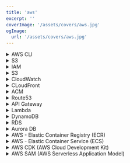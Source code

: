 ```yaml
---
title: 'aws'
excerpt: ''
coverImage: '/assets/covers/aws.jpg'
ogImage:
  url: '/assets/covers/aws.jpg'
---
```






<details>
<summary>AWS CLI</summary>

- Installing the AWS CLI [Docs here](https://docs.aws.amazon.com/cli/latest/userguide/getting-started-install.html)
- For macOS [download](https://awscli.amazonaws.com/AWSCLIV2.pkg)
  - You can install to any folder, or choose the recommended default folder of `/usr/local/aws-cli`.
  - The installer automatically creates a symlink at `/usr/local/bin/aws` that links to the main program in the installation folder you chose.
- Check to see if it's installed properly
  ```shell
  $ which aws
  /usr/local/bin/aws 
  $ aws --version
  aws-cli/2.4.5 Python/3.8.8 Darwin/18.7.0 botocore/2.4.5
  ```
- You can access your AWS services via ([more on profiles here](https://docs.aws.amazon.com/cli/latest/userguide/cli-configure-files.html)):
  1. Named profiles
    - AWS uses `~./aws/credentials` file for accessing your AWS accounts where you can have multiple profiles but you should probably have a `default` profile
      ```shell
      [default]
      aws_access_key_id=AAAAAAAAAAAAAEXAMPLE
      aws_secret_access_key=123456789123456789

      [user1]
      aws_access_key_id=BBBBBBBBBBBBBEXAMPLE
      aws_secret_access_key=12345678923456789
      ```
    - You can also define the default regions for each profile in `~/.aws/config`
      ```shell
      [default]
      region=us-west-2
      output=json

      [profile user1]
      region=us-east-1
      output=text
      ```
    - List profiles
      ```shell
      $ aws configure list-profiles
      $ aws configure list
      ```

    - Accessing a specific profile's resources you just have to pass in the `--profile <PROFILE_NAME>`
      ```shell
      $ aws s3 ls --profile default
      ```

  2. Environment variables
    - You can also pass in environment variables access key/secrets
      ```shell
      $ export AWS_ACCESS_KEY_ID=BBBBBBBBBBBBBEXAMPLE
      $ export AWS_SECRET_ACCESS_KEY=12345678923456789
      $ export AWS_DEFAULT_REGION=us-west-2
      ```
- Now, getting your `AWS_ACCESS_KEY_ID` & `AWS_SECRET_ACCESS_KEY` values
  1.  Go to Amazon Web Services console and click on the name of your account (it is located in the top right corner of the console). Then, in the expanded drop-down list, select `Security Credentials`.
    ![Security Page](/assets/blog/aws/credentials_1.jpg)
  2. Click the `Access keys (access key ID and secret access key)` accordion title and click `Create New Access Key`
    ![Security Page](/assets/blog/aws/credentials_2.jpg)
  3. Click `Show Access Key` to have it displayed on the screen. Note, that you can download it to your machine as a file and open it whenever needed. To download it, just click the `Download Key File` button.
    ![Security Page](/assets/blog/aws/credentials_2.jpg)
  4. Now update your `~/.aws/credentials` file with this key pair
    ```shell
    [default]
    aws_access_key_id=AAAAAAAAAAAAAEXAMPLE
    aws_secret_access_key=123456789123456789
    ```

</details>





<details>
<summary>S3</summary>
- AWS Lambda provides various ways to access secrets or sensitive data securely. Here are a few of the most common methods:

  1. `AWS Systems Manager Parameter Store`: This is a managed service that lets you store and retrieve secrets, such as database credentials and API keys. You can access the secrets in a Lambda function by using the AWS Systems Manager API, AWS CLI, or SDK.

  2. `AWS Secrets Manager`: This is a fully managed service that enables you to store, rotate, and retrieve secrets securely. You can access the secrets in a Lambda function by using the AWS Secrets Manager API, AWS CLI, or SDK.

  3. `Environment Variables`: You can store secrets as environment variables in a Lambda function. These secrets are encrypted and protected by the Lambda service-linked role.

  4. `IAM Role`: You can assign an IAM role to a Lambda function that has permissions to access the secrets. For example, you can assign a role that has read-only access to the secrets stored in AWS Secrets Manager or the AWS Systems Manager Parameter Store.

- Regardless of the method you choose, it's important to ensure that the secrets are stored securely and protected from unauthorized access. You should also consider rotating the secrets on a regular basis and limiting the permissions of the roles and services that access the secrets.



</details>




<details>
<summary>IAM</summary>

# IAM (Identity and Access Management)
- `AWS IAM` is a web service that helps you securely control access to AWS resources. IAM enables you to manage users, groups, and permissions to AWS resources. With IAM, you can create and manage AWS users and groups, and use permissions to allow and deny access to AWS resources.
- An `AWS policy `is a document that defines one or more permissions. AWS policies are written in JSON and specify the actions that a user, group, or role is allowed or denied to perform on AWS resources. For example, you can create a policy that allows a user to perform only read operations on Amazon S3 buckets, or a policy that allows a group to launch EC2 instances.
- Policies can be attached to AWS users, groups, or roles. When a policy is attached to a user, it defines what that user can do in the AWS environment. When a policy is attached to a group, it defines the permissions for all users in that group. When a policy is attached to a role, it defines the permissions for applications or services that assume the role.
- AWS provides a number of managed policies that you can use as building blocks for your policies. For example, the AmazonS3ReadOnlyAccess policy provides read-only access to Amazon S3 buckets. You can also create custom policies, either by creating a new policy from scratch or by modifying an existing policy.
- Here's an example of a simple AWS policy to allow read access to an Amazon S3 bucket:
  ```json
  {
      "Version": "2012-10-17",
      "Statement": [
          {
              "Effect": "Allow",
              "Action": [
                  "s3:GetObject",
                  "s3:ListBucket"
              ],
              "Resource": [
                  "arn:aws:s3:::<YOUR_BUCKET_NAME>",
                  "arn:aws:s3:::<YOUR_BUCKET_NAME>/*"
              ]
          }
      ]
  }
  ```
- This policy uses the "Effect" of "Allow" to specify that the policy allows read access to the S3 bucket. The "Action" section lists the specific S3 actions that are allowed (s3:GetObject and s3:ListBucket), and the "Resource" section specifies the ARN (Amazon Resource Name) of the S3 bucket and its contents (<YOUR_BUCKET_NAME> and <YOUR_BUCKET_NAME>/*).
- Note that in the <YOUR_BUCKET_NAME> placeholder in the ARN, you would replace it with the actual name of the S3 bucket you want to grant read access to.
- You can attach this policy to an IAM user, group, or role to grant read access to the specified S3 bucket.






</details>









<details>
<summary>S3</summary>

# S3
- Storage
</details>







<details>
<summary>CloudWatch</summary>

# CloudWatch
- CloudWatch enables you to monitor your complete stack (applications, infrastructure, network, and services) and use alarms, logs, and events data to take automated actions and reduce mean time to resolution (MTTR). This frees up important resources and allows you to focus on building applications and business value.
- You can create Dashboards, Alarms, or just query the logs
## Logs
- You have 2 options: `Log Goups` or `Log Insights`
- `Log Insights` is better
- Select a log group(s) then run a query
  ```
  fields @timestamp, @message, @logStream, @log
  | sort @timestamp desc
  | limit 20
  ```
- Allowed filtering options are:
  ```html
  'in', 'and', 'or', 'not', 'like', '=~', '~=', '|', '|>', '^', '*', '/', '%', '+', '-', '<', '>', '<=', '>=', '=', '!='
  ```
- You can also regex console.log event you've done in your Lambdas like:
  ```
  fields @timestamp, @message, @logStream, @log
  | sort @timestamp desc
  | filter @message like /????/
  | limit 20
  ```
- Learn more about queries [here](https://docs.aws.amazon.com/AmazonCloudWatch/latest/logs/CWL_QuerySyntax-examples.html)
</details>








<details>
<summary>CLoudFront</summary>

# CLoudFront
- Distribute your static content at AWS edge locations
</details>








<details>
<summary>ACM</summary>

# ACM
- AWS Certificate Manager is a service provided by Amazon that issues on-demand TLS certificates at no cost. Much like Let’s Encrypt, Amazon controls the Certificate Authority (Amazon Trust Services, LLC) behind the certificates, as well as the accompanying API to manage them.
- Amazon Certificate Manager (ACM) provides an elegant wayt to convert  a cumbersome multi-step process (the process of provisioning, validating, and configuring Transport Layer Security (TLS) certificates) into a single step
- ACM certificates can only be associated with AWS Elastic and Application Load Balancers, CloudFront distributions, and API Gateway endpoints.
- 2 kinds of certs: `Amazon Issued` & `Imported`


# Downloading a cert from a CA
- More AWS cert [info](https://docs.aws.amazon.com/apigateway/latest/developerguide/how-to-custom-domains-prerequisites.html)
- Steps from your CA:
  1. Download the certs from a CA
  2. Create cert key/body/chain
    ```shell
    #  Create the out folder
    if [ ! -d out ]; then
      mkdir -p out;
    fi
    openssl rsa -in example.com.pem -out out/cert_key.pem -passin pass:"password-used-to-download-crt"
    openssl x509 -in example.com.pem -out out/cert_body.pam  -passin pass:"password-used-to-download-crt"
    openssl pkcs12 -in example.com.pfx -cacerts -nokeys  -passin pass:"password-used-to-download-crt" | sed -ne '/-BEGIN CERTIFICATE-/,/-END CERTIFICATE-/p' > out/cert-chain.crt
    ```

# Import a Cert into AWS ACM
- You want to make sure that you are in the Virginia region, [here](https://us-east-1.console.aws.amazon.com/acm/home?region=us-east-1#/certificates/list)
- Client the `Import`
  - To import a self–signed SSL/TLS certificate into ACM, you must provide the certificate and its private key. 
  - To import a certificate signed by a certificate authority (CA), you must also include the certificate chain. 
  - Your certificate must satisfy the following criteria:
    - Certificate body,  ...starts with  `-----BEGIN CERTIFICATE-----`
    - Certificate private key, ...starts with `-----BEGIN RSA PRIVATE KEY-----`
    - Certificate chain - if cert is from a CA you need this, if self-signed you don't. 



</details>










<details>
<summary>Route53</summary>

# Route53
- Route end users to your site reliably with globally-dispersed Domain Name System (DNS) servers and automatic scaling.
</details>








<details>
<summary>API Gateway</summary>

# API Gateway
- Allows you to make RESTful applications
- There's 4 types of API Gateway offering:
  - [HTTP API](https://docs.aws.amazon.com/apigateway/latest/developerguide/http-api.html)
  - [REST API](https://docs.aws.amazon.com/apigateway/latest/developerguide/apigateway-rest-api.html)
  - REST API (private)
  - WebSocket API

- `REST APIs `support more features than `HTTP APIs`, while `HTTP APIs` are designed with minimal features so that they can be offered at a lower price. You can read more [here](https://docs.aws.amazon.com/apigateway/latest/developerguide/http-api-vs-rest.html)
- When you add a new endpoint you have to create a `resource` then add the http `methods` you want

## Custom Authorizer
- [Here's a great writeup on Lambda Custom Authorizers](https://www.alexdebrie.com/posts/lambda-custom-authorizers/)
- API Gateway provides an HTTP API endpoint that is fully configurable. You define the HTTP resources (like /user), the HTTP methods on that resources (like POST, GET, DELETE, …) and the integration (e.g. Lambda function) that should be called to process the request. A Lambda function can then run whatever logic is needed to answer the request. The Lambda function returns its result to the API Gateway. The API Gateway responds to the caller. The following figure demonstrates this flow.
  ![api-gateway-flow](/assets/blog/aws/api-gateway-flow.jpg)  

- You could include the authentication and authorization logic into the Lambda function that handles the request. But you can also separate concerns, make use of API Gateway caching mechanism, and go for Custom Authorization. API Gateway will invoke another Lambda function (Auth Lambda Function) for the first request and caches that result for a configurable duration. Caching will reduce the overhead (latency and DynamoDB charges) for authentication and authorization to a minimum.
  ![api-gateway-flow_custom-authorizer](/assets/blog/aws/api-gateway-flow_custom-authorizer.jpg)
- You can use whatever logic you like to decide if a request is allowed or not. Here I will implement an API token mechanism. All HTTP requests from clients must pass an Authorization: xyz header. The Auth Lambda Function will take this token to query a DynamoDB table. The request is allowed or denied depending on if the query matches.

- The code for the Auth Lambda Function is responsible for looking up the token. The Authorization HTTP header field is used to transmit the token. You can use Node.js and the AWS SDK for JavaScript to implement this logic. API Gateway will pass an event to our function like this:
  ```json
  {
    "type":"TOKEN",
    "authorizationToken":"<caller-supplied-token>",
    "methodArn":"arn:aws:execute-api:<regionId>:<accountId>:<apiId>/<stage>/<method>/<resourcePath>"
  }
  ```
- API Gateway expects that we respond in the following way:
  ```json
  {
    "principalId": "xyz",
    "policyDocument": {
      "Version": "2012-10-17",
      "Statement": [
        {
          "Action": "execute-api:Invoke",
          "Effect": "Allow", // or Deny
          "Resource": "arn:aws:execute-api:<regionId>:<accountId>:<apiId>/<stage>/<method>/<resourcePath>"
        }
      ]
    }
  }
  ```
- A simple implementation looks like this:
  ```js
  var AWS = require('aws-sdk');
  var dynamodb = new AWS.DynamoDB();

  function generatePolicy(principalId, effect, resource) {
    return {
      'principalId': principalId,
      'policyDocument': {
        'Version': '2012-10-17',
        'Statement': [{
          'Action': 'execute-api:Invoke',
          'Effect': effect,
          'Resource': resource
        }]
      }
    };
  }

  exports.handler = function(event, context, cb) {
    var token = event.authorizationToken;
    dynamodb.getItem({
      "Key": {
        "token": {"S": token}
      },
      "TableName": "auth-token"
    }, function(err, data) {
      if (err) {
        cb(err);
      } else {
        if (data.Item === undefined) {
          cb(null, generatePolicy('user', 'Deny', event.methodArn));
        } else {
          cb(null, generatePolicy('user', 'Allow', event.methodArn));
        }
      }
    });
  };
  ``` 
- More on Lambda authorizer [here](https://docs.aws.amazon.com/apigateway/latest/developerguide/apigateway-use-lambda-authorizer.html)
</details>








<details>
<summary>Lambda</summary>

# Lambda
- Serverless functions
</details>













<details>
<summary>DynamoDB</summary>

# DynamoDB
- DynamoDB is a NoSQL database service
</details>








<details>
<summary>RDS</summary>

# RDS
- Relational Database Service (RDS)

# PostGIS
- [](https://www.martinpeters.ie/2020/02/01/cdk-rds-postgis-setup/)
</details>










<details>
<summary>Aurora DB</summary>

# Aurora DB
- MySQL and PostgreSQL-compatible relational database built for the cloud. Performance and availability of commercial-grade databases at 1/10th the cost.
- Amazon Aurora is a MySQL and PostgreSQL-compatible relational database built for the cloud, that combines the performance and availability of traditional enterprise databases with the simplicity and cost-effectiveness of open source databases.
- Amazon Aurora is up to five times faster than standard MySQL databases and three times faster than standard PostgreSQL databases.
- DB normally run on an EC and it a pain to scale
- Aurora scale automatically, 
- Aurora make 6 copies of your data distributes around multiple locations
- Continuously backs it up to S3 so your data is safe
- Aurora can also replicate around multiple regions
- It's fully managed 
- Aurora comes in 2 flavors
  - Aurora Basic
  - Aurora Serverless (scales as much as you need and shuts down when you don't need it)
- Aurora uses a data API to access the data, which is different to how you normally connect to a relational database (via connections)
  - Working with Relational Database you have to connect to the DB, do your operations, then closing the connections
  - In the world of Serverless it become a little problematic cause you can have multiple lambda functions and they will all be handling the connections independenly which can lead to problems in your database like running out of open connections, your killing the memory, making it preform really bad
  - You can use an AWS Proxy that sits between your Database and your lambda functions and will handle the connections 
  - You should really just use this if you have legacy DB
  - If you are building a new application, just use the Aurora Serverless and save yourself the headache
- DynamoDB used the model of accessing the DB via the API
- In the serverless world dealing with DB connections is a pain,  
</details>











<details>
<summary>AWS - Elastic Container Registry (ECR) </summary>

# ECR
- ECR is your own Docker repository where you can push images up to your AWS account
- Lets create a simple registry and add a docker container
</details>



<details>
<summary>AWS - Elastic Container Service (ECS)</summary>

# ECS
- ECS is a fully managed container orchestration service. AWS ECS is a fantastic service for running your containers. 
- Run highly secure, reliable, and scalable containers
- ECS is a container service that handles the orchestration and provisioning of Docker containers. 


- `Task Definition` — This a blueprint that describes how a docker container should launch. If you are already familiar with AWS, it is like a LaunchConfig except instead it is for a docker container instead of a instance. It contains settings like exposed port, docker image, cpu shares, memory requirement, command to run and environmental variables.
- `Task` — This is a running container with the settings defined in the Task Definition. It can be thought of as an “instance” of a Task Definition.
- `Service` — Defines long running tasks of the same Task Definition. This can be 1 running container or multiple running containers all using the same Task Definition.
- `Cluster` — A logic group of EC2 instances. When an instance launches the ecs-agent software on the server registers the instance to an ECS Cluster. This is easily configurable by setting the ECS_CLUSTER variable in /etc/ecs/ecs.config described here.
- `Container Instance` — This is just an EC2 instance that is part of an ECS Cluster and has docker and the ecs-agent running on it.


<!-- https://medium.com/boltops/gentle-introduction-to-how-aws-ecs-works-with-example-tutorial-cea3d27ce63d -->

</details>

























<details>
<summary>AWS CDK (AWS Cloud Development Kit)</summary>

# AWS CDK (AWS Cloud Development Kit)
- The AWS CDK (Amazon Web Services Cloud Development Kit) is a [new open source framework](https://github.com/aws/aws-cdk) to define cloud infrastructure in code (Infrastructure as Code) and provisioning it through AWS CloudFormation.
- CDK provides many high level components to allow rapid code development requiring much less input compared to the typical CloudFormation templates. 
- CDK is available in TypeScript, Python, Java and C#.
  ```shell
  # Install globally 
  $ npm i -g aws-cdk

  $ mkdir my-app && cd my-app
  $ cdk init app --language=typescript

  $ npm i @aws-cdk/aws-apigatewayv2 @aws-cdk/aws-apigatewayv2-integrations @aws-cdk/aws-ec2 @aws-cdk/aws-lambda @aws-cdk/aws-rds @aws-cdk/core source-map-support
  ```
</details>



















<details>
<summary>AWS SAM (AWS Serverless Application Model)</summary>

# AWS SAM (AWS Serverless Application Model)
- SAM is an open-source framework for building serverless applications. 
- You define the services you want in YAML and during the deployment SAM will convert it to CloudFormation syntax
- SAM can be installed with `Homebrew`
- SAM allows you to run your application locally so you can test it out and debug
- SAM is Infrastructure as Code

## Installing SAM on MacOS
- [How to install SAM](https://docs.aws.amazon.com/serverless-application-model/latest/developerguide/serverless-sam-cli-install-mac.html)
  ```shell
  $ brew tap aws/tap
  $ brew install aws-sam-cli
  $ sam --version

  $ brew upgrade aws-sam-cli
  ```

## Get setup
- Start by scaffolding your application
  ```shell
  # Step 1 - Download a sample application
  $ sam init
  # 1 - AWS Quick Start Templates
  # 1 - Zip (artifact is a zip uploaded to S3)
  # 1 - nodejs14.x
  # AWS quick start application templates:
  #    1 - Hello World Example
  #    2 - Step Functions Sample App (Stock Trader)
  #    3 - Quick Start: From Scratch
  #    4 - Quick Start: Scheduled Events
  #    5 - Quick Start: S3
  #    6 - Quick Start: SNS
  #    7 - Quick Start: SQS
  #    8 - Quick Start: Web Backend

  # Step 2 run your code locally
  $ sam local start-api

  # Step 3 - Build your application
  $ cd sam-app
  $ sam build

  # Step 4 - Deploy your application
  $ sam deploy --guided
  # Once everything is deployed it will print out the REST Endpoint `https://<RANDOM_STRING>.execute-api.us-west-2.amazonaws.com/Prod/`
  ```

## Check your stuff out in AWS Console
- You can view your SAM application in AWS Console by going to `Lambda` > `Applications`
  ![aws-console_serverless-application](/assets/blog/aws/aws-console_serverless-application.png)
- You can view your stack my clicking the `CloudFormation`


## Check your stuff within VSCode with the `Serverless Console` extension
- You can use a vscode extension [Serverless Console](https://marketplace.visualstudio.com/items?itemName=devAdvice.serverlessconsole) to view all the logs
  - In vscode click the lighting bolt in the quick look panel
  - Create a connection

   ![serverless-console_connect](/assets/blog/aws/serverless-console_connect.png)

   ![serverless-console_panel](/assets/blog/aws/serverless-console_panel.png)

- Invoke your Lambda function directly 
  ```shell
  $ sam local invoke "HelloWorldFunction" -e events/event.json
  ```

## Cleanup
- To delete the sample application that you created, use the AWS CLI. Assuming you used your project name for the stack name, you can run the following:

  ```shell
  aws cloudformation delete-stack --stack-name <STACK_NAME>
  ```
</details>
